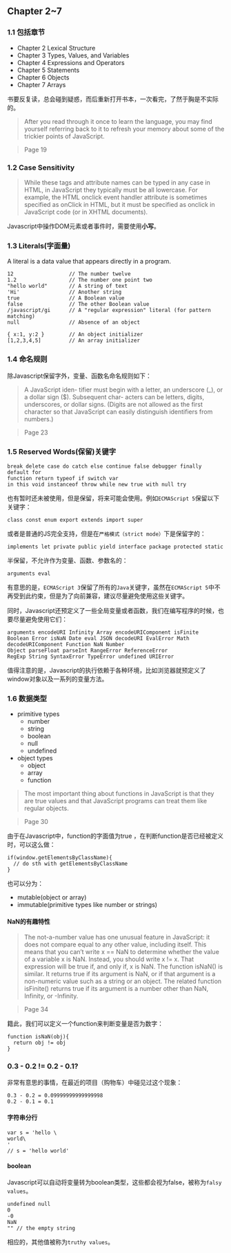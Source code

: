 ## Chapter 2~7

### 1.1 包括章节

- Chapter 2 Lexical Structure
- Chapter 3 Types, Values, and Variables
- Chapter 4 Expressions and Operators
- Chapter 5 Statements
- Chapter 6 Objects
- Chapter 7 Arrays

书要反复读，总会碰到疑惑，而后重新打开书本，一次看完，了然于胸是不实际的。
> After you read through it once to learn the language, you may find yourself referring back to it to refresh your memory about some of the trickier points of JavaScript.

> Page 19

### 1.2 Case Sensitivity
> While these tags and attribute names can be typed in any case in HTML, in JavaScript they typically must be all lowercase. For example, the HTML onclick event handler attribute is sometimes specified as onClick in HTML, but it must be specified as onclick in JavaScript code (or in XHTML documents).

Javascript中操作DOM元素或者事件时，需要使用**小写**。

### 1.3 Literals(字面量)

A literal is a data value that appears directly in a program.

```
12                  // The number twelve
1.2                 // The number one point two
"hello world"       // A string of text
'Hi'                // Another string
true                // A Boolean value
false               // The other Boolean value
/javascript/gi      // A "regular expression" literal (for pattern matching)
null                // Absence of an object

{ x:1, y:2 }        // An object initializer 
[1,2,3,4,5]         // An array initializer

```

### 1.4 命名规则

除Javascript保留字外，变量、函数名命名规则如下：

> A JavaScript iden- tifier must begin with a letter, an underscore (_), or a dollar sign ($). Subsequent char- acters can be letters, digits, underscores, or dollar signs. (Digits are not allowed as the first character so that JavaScript can easily distinguish identifiers from numbers.) 

> Page 23

### 1.5 Reserved Words(保留)关键字

```
break delete case do catch else continue false debugger finally default for
function return typeof if switch var
in this void instanceof throw while new true with null try
```

也有暂时还未被使用，但是保留，将来可能会使用。例如``ECMAScript 5``保留以下关键字：

```
class const enum export extends import super
```

或者是普通的JS完全支持，但是在``严格模式（strict mode）``下是保留字的：

```
implements let private public yield interface package protected static
```

半保留，不允许作为变量、函数、参数名的：

```
arguments eval
```

有意思的是，``ECMAScript 3``保留了所有的``Java``关键字，虽然在``ECMAScript 5``中不再受到此约束，但是为了向前兼容，建议尽量避免使用这些关键字。

同时，Javascript还预定义了一些全局变量或者函数，我们在编写程序的时候，也要尽量避免使用它们：

```
arguments encodeURI Infinity Array encodeURIComponent isFinite
Boolean Error isNaN Date eval JSON decodeURI EvalError Math 
decodeURIComponent Function NaN Number
Object parseFloat parseInt RangeError ReferenceError
RegExp String SyntaxError TypeError undefined URIError
```

值得注意的是，Javascript的执行依赖于各种环境，比如浏览器就预定义了window对象以及一系列的变量方法。

### 1.6 数据类型

- primitive types
  - number
  - string
  - boolean
  - null
  - undefined
- object types
  - object
  - array
  - function

> The most important thing about functions in JavaScript is that they are true values and that JavaScript programs can treat them like regular objects.

> Page 30

由于在Javascript中，function的字面值为true ，在判断function是否已经被定义时，可以这么做：

```
if(window.getElementsByClassName){
  // do sth with getElementsByClassName
}
```
也可以分为：

- mutable(object or array)
- immutable(primitive types like number or strings)

#### NaN的有趣特性

> The not-a-number value has one unusual feature in JavaScript: it does not compare equal to any other value, including itself. This means that you can’t write x == NaN to determine whether the value of a variable x is NaN. Instead, you should write x != x. That expression will be true if, and only if, x is NaN. The function isNaN() is similar. It returns true if its argument is NaN, or if that argument is a non-numeric value such as a string or an object. The related function isFinite() returns true if its argument is a number other than NaN, Infinity, or -Infinity.

> Page 34

籍此，我们可以定义一个function来判断变量是否为数字：

```
function isNaN(obj){
  return obj != obj
}
```

### 0.3 - 0.2 != 0.2 - 0.1?

非常有意思的事情，在最近的项目（购物车）中碰见过这个现象：

```
0.3 - 0.2 = 0.09999999999999998
0.2 - 0.1 = 0.1
```

#### 字符串分行

```
var s = 'hello \
world\
'   
// s = 'hello world'
```

#### boolean

Javascript可以自动将变量转为boolean类型，这些都会视为false，被称为``falsy values``。

```
undefined null
0
-0
NaN
"" // the empty string
```

相应的，其他值被称为``truthy values``。

